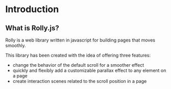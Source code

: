 # Introduction

## What is Rolly.js?

Rolly is a web library written in javascript for building pages that moves smoothly.

This library has been created with the idea of offering three features:
- change the behavior of the default scroll for a smoother effect
- quickly and flexibly add a customizable parallax effect to any element on a page
- create interaction scenes related to the scroll position in a page

